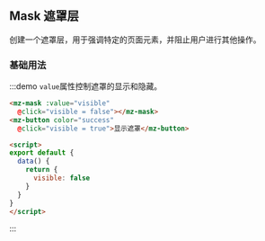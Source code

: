 ## Mask 遮罩层

创建一个遮罩层，用于强调特定的页面元素，并阻止用户进行其他操作。

### 基础用法
:::demo `value`属性控制遮罩的显示和隐藏。
```html
<mz-mask :value="visible"
  @click="visible = false"></mz-mask>
<mz-button color="success"
  @click="visible = true">显示遮罩</mz-button>

<script>
export default {
  data() {
    return {
      visible: false
    }
  }
}
</script>
```
:::